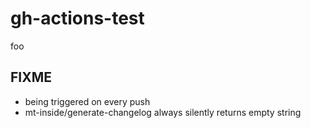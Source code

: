 # gh-actions-test

foo

## FIXME
* being triggered on every push
* mt-inside/generate-changelog always silently returns empty string
